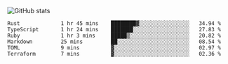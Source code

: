 ![GitHub stats](https://github-readme-stats.vercel.app/api?username=ksk001100&show_icons=true&theme=tokyonight)

<!--START_SECTION:waka-->

```text
Rust             1 hr 45 mins    ████████▓░░░░░░░░░░░░░░░░   34.94 %
TypeScript       1 hr 24 mins    ███████░░░░░░░░░░░░░░░░░░   27.83 %
Ruby             1 hr 3 mins     █████▒░░░░░░░░░░░░░░░░░░░   20.82 %
Markdown         25 mins         ██░░░░░░░░░░░░░░░░░░░░░░░   08.54 %
TOML             9 mins          ▓░░░░░░░░░░░░░░░░░░░░░░░░   02.97 %
Terraform        7 mins          ▓░░░░░░░░░░░░░░░░░░░░░░░░   02.36 %
```

<!--END_SECTION:waka-->
